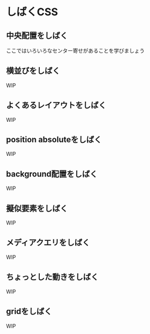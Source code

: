 # しばくCSS

## 中央配置をしばく

ここではいろいろなセンター寄せがあることを学びましょう



## 横並びをしばく

WIP

## よくあるレイアウトをしばく

WIP

## position absoluteをしばく

WIP

## background配置をしばく

WIP

## 擬似要素をしばく

WIP

## メディアクエリをしばく

WIP

## ちょっとした動きをしばく

WIP

## gridをしばく

WIP
